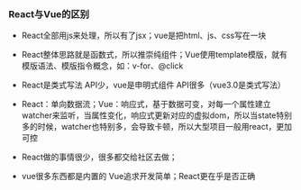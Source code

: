 ### React与Vue的区别

* React全部用js来处理，所以有了jsx；vue是把html、js、css写在一块
* React整体思路就是函数式，所以推崇纯组件；Vue使用template模版，就有模版语法、模版指令概念，如：v-for、@click
* React是类式写法 API少，vue是申明式组件 API很多（vue3.0是类式写法）

* React：单向数据流；Vue：响应式，基于数据可变，对每一个属性建立watcher来监听，当属性变化，响应式更新对应的虚拟dom，所以当state特别多的时候，watcher也特别多，会导致卡顿，所以大型项目一般用react，更加可控

* React做的事情很少，很多都交给社区去做；

* vue很多东西都是内置的 Vue追求开发简单；React更在乎是否正确




